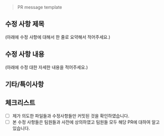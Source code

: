 > PR message template 

## 수정 사항 제목
(아래에 수정 사항에 대해서 한 줄로 요약해서 적어주세요.)

## 수정 사항 내용
(아래에 수정 대한 자세한 내용을 적어주세요.)

## 기타/특이사항

## 체크리스트
- [ ] 제가 의도한 파일들과 수정사항들만 커밋된 것을 확인하였습니다.
- [ ] 본 수정 사항들은 팀원들과 사전에 상의하였고 팀원들 모두 해당 PR에 대하여 알고 있습니다.
